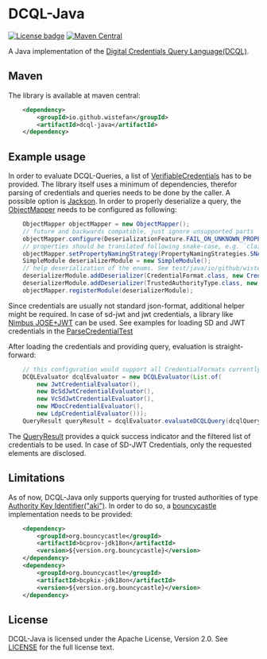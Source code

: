 # DCQL-Java

[![License badge](https://img.shields.io/badge/License-Apache_2.0-blue.svg)](https://opensource.org/licenses/Apache-2.0)
[![Maven Central](https://img.shields.io/maven-central/v/io.github.wistefan/dcql-java.svg?label=Maven%20Central)](https://central.sonatype.com/artifact/io.github.wistefan/dcql-java)

A Java implementation of the [Digital Credentials Query Language(DCQL)](https://openid.net/specs/openid-4-verifiable-presentations-1_0.html#name-digital-credentials-query-l).

## Maven

The library is available at maven central:

```xml
    <dependency>
        <groupId>io.github.wistefan</groupId>
        <artifactId>dcql-java</artifactId>
    </dependency>
```

## Example usage

In order to evaluate DCQL-Queries, a list of [VerifiableCredentials](https://en.wikipedia.org/wiki/Verifiable_credentials) has to be provided.
The library itself uses a minimum of dependencies, therefor parsing of credentials and queries needs to be done by the caller.
A possible option is [Jackson](https://github.com/FasterXML/jackson). In order to properly deserialize a query, the [ObjectMapper](https://www.baeldung.com/jackson-object-mapper-tutorial)
needs to be configured as following:

```java
    ObjectMapper objectMapper = new ObjectMapper();
    // future and backwards compatible, just ignore unsupported parts
    objectMapper.configure(DeserializationFeature.FAIL_ON_UNKNOWN_PROPERTIES, false);
    // properties should be translated following snake-case, e.g. `claimSet` becomes `claim_set`and vice versa
    objectMapper.setPropertyNamingStrategy(PropertyNamingStrategies.SNAKE_CASE);
    SimpleModule deserializerModule = new SimpleModule();
    // help deserialization of the enums. See test/java/io/github/wistefan/dcql/helper for their implementations
    deserializerModule.addDeserializer(CredentialFormat.class, new CredentialFormatDeserializer());
    deserializerModule.addDeserializer(TrustedAuthorityType.class, new TrustedAuthorityTypeDeserializer());
    objectMapper.registerModule(deserializerModule);
```

Since credentials are usually not standard json-format, additional helper might be required. In case of sd-jwt and jwt credentials, 
a library like [Nimbus JOSE+JWT](https://mvnrepository.com/artifact/com.nimbusds/nimbus-jose-jwt) can be used. See examples for loading SD and JWT credentials
in the [ParseCredentialTest](./src/test/java/io/github/wistefan/dcql/example/ParseCredentialTest.java)

After loading the credentials and providing query, evaluation is straight-forward:
```java
    // this configuration would support all CredentialFormats currently included in DCQL.
    DCQLEvaluator dcqlEvaluator = new DCQLEvaluator(List.of(
        new JwtCredentialEvaluator(),
        new DcSdJwtCredentialEvaluator(),
        new VcSdJwtCredentialEvaluator(),
        new MDocCredentialEvaluator(),
        new LdpCredentialEvaluator()));
    QueryResult queryResult = dcqlEvaluator.evaluateDCQLQuery(dcqlQuery, credentialsList);
```

The [QueryResult](./src/main/java/io/github/wistefan/dcql/QueryResult.java) provides a quick success indicator and the filtered list of credentials to be used.
In case of SD-JWT Credentials, only the requested elements are disclosed.

## Limitations

As of now, DCQL-Java only supports querying for trusted authorities of type [Authority Key Identifier("aki")](https://openid.net/specs/openid-4-verifiable-presentations-1_0.html#name-authority-key-identifier). 
In order to do so, a [bouncycastle](https://www.bouncycastle.org/) implementation needs to be provided:

```xml
    <dependency>
        <groupId>org.bouncycastle</groupId>
        <artifactId>bcprov-jdk18on</artifactId>
        <version>${version.org.bouncycastle}</version>
    </dependency>
    <dependency>
        <groupId>org.bouncycastle</groupId>
        <artifactId>bcpkix-jdk18on</artifactId>
        <version>${version.org.bouncycastle}</version>
    </dependency>
```

## License

DCQL-Java is licensed under the Apache License, Version 2.0. See [LICENSE](LICENSE) for the full license text.

